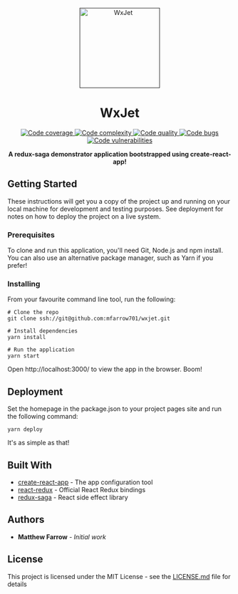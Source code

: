 <p align="center">
  <a href="" target="_blank">
    <img alt="WxJet" title="WxJet" src="" width="180">
  </a>
</p>

<h1 align="center"> WxJet </h1> 

<div align="center">
  <!-- Coverage -->
 <a href="">
    <img src="https://sonarcloud.io/api/badges/measure?key=wxjet&metric=coverage"
      alt="Code coverage" title="Code coverage" />
  </a>
  
  <!-- Complexity -->
   <a href="">
      <img src="https://sonarcloud.io/api/badges/measure?key=wxjet&metric=function_complexity"
        alt="Code complexity" title="Code complexity" />
    </a>
      
  <!-- Quality -->
   <a href="">
      <img src="https://sonarcloud.io/api/badges/gate?key=wxjet"
        alt="Code quality" title="Code quality" />
    </a> 
              
  <!-- Bugs -->
   <a href="">
      <img src="https://sonarcloud.io/api/badges/measure?key=wxjet&metric=bugs"
        alt="Code bugs" title="Code bugs" />
    </a> 
                  
  <!-- Vulnerabilities -->
   <a href="">
      <img src="https://sonarcloud.io/api/badges/measure?key=wxjet&metric=vulnerabilities"
        alt="Code vulnerabilities" title="Code vulnerabilities" />
    </a> 
</div>

<p align="center">
   <strong> A redux-saga demonstrator application bootstrapped using create-react-app!</strong>
</p>

## Getting Started

These instructions will get you a copy of the project up and running on your local machine for development and testing purposes. See deployment for notes on how to deploy the project on a live system.

### Prerequisites

To clone and run this application, you'll need Git, Node.js and npm install. You can also use an alternative package manager, such as Yarn if you prefer!

### Installing

From your favourite command line tool, run the following:

```
# Clone the repo
git clone ssh://git@github.com:mfarrow701/wxjet.git

# Install dependencies
yarn install

# Run the application
yarn start
```

Open http://localhost:3000/ to view the app in the browser. Boom!

## Deployment

Set the homepage in the package.json to your project pages site and run the following command:

```
yarn deploy
```

It's as simple as that! 

## Built With

* [create-react-app](https://github.com/facebook/create-react-app) - The app configuration tool
* [react-redux](https://github.com/reactjs/react-redux) - Official React Redux bindings
* [redux-saga](https://github.com/redux-saga/redux-saga) - React side effect library

## Authors

* **Matthew Farrow** - *Initial work* 

## License

This project is licensed under the MIT License - see the [LICENSE.md](LICENSE.md) file for details
